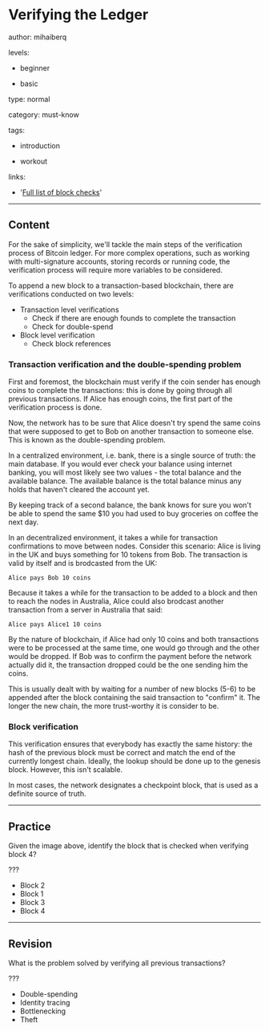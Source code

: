 # Verifying the Ledger
author: mihaiberq

levels:

  - beginner

  - basic

type: normal

category: must-know

tags:

  - introduction

  - workout

links:
  - '[Full list of block checks](https://en.bitcoin.it/wiki/Protocol_rules#.22block.22_messages)'

---
## Content

For the sake of simplicity, we'll tackle the main steps of the verification process of Bitcoin ledger. For more complex operations, such as working with multi-signature accounts, storing records or running code, the verification process will require more variables to be considered.

To append a new block to a transaction-based blockchain, there are verifications conducted on two levels:
- Transaction level verifications
  - Check if there are enough founds to complete the transaction
  - Check for double-spend
- Block level verification
  - Check block references

### Transaction verification and the double-spending problem

First and foremost, the blockchain must verify if the coin sender has enough coins to complete the transactions: this is done by going through all previous transactions. If Alice has enough coins, the first part of the verification process is done.

Now, the network has to be sure that Alice doesn't try spend the same coins that were supposed to get to Bob on another transaction to someone else. This is known as the double-spending problem.

In a centralized environment, i.e. bank, there is a single source of truth: the main database. If you would ever check your balance using internet banking, you will most likely see two values - the total balance and the available balance. The available balance is the total balance minus any holds that haven't cleared the account yet.

By keeping track of a second balance, the bank knows for sure you won't be able to spend the same $10 you had used to buy groceries on coffee the next day.

In an decentralized environment, it takes a while for transaction confirmations to move between nodes. Consider this scenario: Alice is living in the UK and buys something for 10 tokens from Bob. The transaction is valid by itself and is brodcasted from the UK:
```
Alice pays Bob 10 coins
```
Because it takes a while for the transaction to be added to a block and then to reach the nodes in Australia, Alice could also brodcast another transaction from a server in Australia that said:
```
Alice pays Alice1 10 coins
```
By the nature of blockchain, if Alice had only 10 coins and both transactions were to be processed at the same time, one would go through and the other would be dropped. If Bob was to confirm the payment before the network actually did it, the transaction dropped could be the one sending him the coins.

This is usually dealt with by waiting for a number of new blocks (5-6) to be appended after the block containing the said transaction to "confirm" it. The longer the new chain, the more trust-worthy it is consider to be.

### Block verification

This verification ensures that everybody has exactly the same history: the hash of the previous block must be correct and match the end of the currently longest chain. Ideally, the lookup should be done up to the genesis block. However, this isn't scalable.

In most cases, the network designates a checkpoint block, that is used as a definite source of truth.

---
## Practice

Given the image above, identify the block that is checked when verifying block 4?

???

* Block 2
* Block 1
* Block 3
* Block 4

---
## Revision

What is the problem solved by verifying all previous transactions?

???

* Double-spending
* Identity tracing
* Bottlenecking
* Theft
